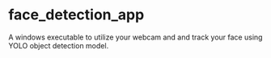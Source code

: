 # face_detection_app
A windows executable to utilize your webcam and and track your face using YOLO object detection model.
